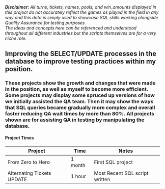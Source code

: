 ***Disclaimer:*** *All turns, tickets, names, pools, and win_amounts displayed in this project do not accurately reflect the games as played in the field in any way and this data is 
simply used to showcase SQL skills working alongside Quality Assurance for testing purposes.* <br>
*The ideas and concepts here can be referenced and understood throughout all different industries but the scripts themselves are for a very niche role.*

## Improving the SELECT/UPDATE processes in the database to improve testing practices within my position.

### These projects show the growth and changes that were made in the position, as well as myself to become more efficient. Some projects may display some spruced up versions of how we initially assisted the QA team. Then it may show the ways that SQL queries became gradually more complex and overall faster reducing QA wait times by more than 80%. All projects shown are for assisting QA in testing by manipulating the database. 

#### Project Times
| Project | Time | Notes |
|----|----|----------------------|
| From Zero to Hero | 1 month | First SQL project |
| Alternating Tickets UPDATE | 1 hour | Most Recent SQL script written |
